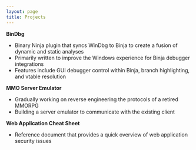 ```yaml
---
layout: page
title: Projects
---
```


**BinDbg** <a href="https://github.com/kukfa/bindbg"><i class="fa fa-link"></i></a>

- Binary Ninja plugin that syncs WinDbg to Binja to create a fusion of dynamic and static analyses
- Primarily written to improve the Windows experience for Binja debugger integrations
- Features include GUI debugger control within Binja, branch highlighting, and vtable resolution

**MMO Server Emulator** <a href="https://github.com/kukfa/mmoserver"><i class="fa fa-link"></i></a>

- Gradually working on reverse engineering the protocols of a retired MMORPG
- Building a server emulator to communicate with the existing client

**Web Application Cheat Sheet** <a href="/resources/web-application-cheat-sheet"><i class="fa fa-link"></i></a>

- Reference document that provides a quick overview of web application security issues